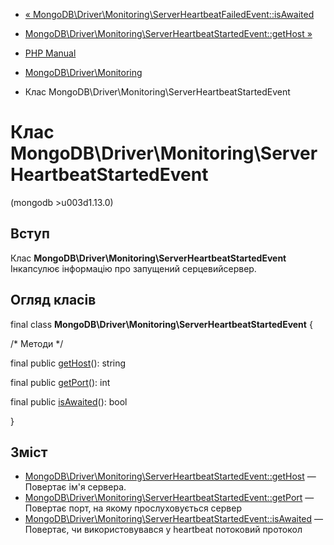 - [« MongoDB\Driver\Monitoring\ServerHeartbeatFailedEvent::isAwaited](mongodb-driver-monitoring-serverheartbeatfailedevent.isawaited.md)
- [MongoDB\Driver\Monitoring\ServerHeartbeatStartedEvent::getHost »](mongodb-driver-monitoring-serverheartbeatstartedevent.gethost.md)

- [PHP Manual](index.md)
- [MongoDB\Driver\Monitoring](mongodb.monitoring.md)
- Клас MongoDB\Driver\Monitoring\ServerHeartbeatStartedEvent

# Клас MongoDB\Driver\Monitoring\ServerHeartbeatStartedEvent

(mongodb \>u003d1.13.0)

## Вступ

Клас **MongoDB\Driver\Monitoring\ServerHeartbeatStartedEvent**
Інкапсулює інформацію про запущений серцевийсервер.

## Огляд класів

final class **MongoDB\Driver\Monitoring\ServerHeartbeatStartedEvent** {

/\* Методи \*/

final public
[getHost](mongodb-driver-monitoring-serverheartbeatstartedevent.gethost.md)():
string

final public
[getPort](mongodb-driver-monitoring-serverheartbeatstartedevent.getport.md)():
int

final public
[isAwaited](mongodb-driver-monitoring-serverheartbeatstartedevent.isawaited.md)():
bool

}

## Зміст

- [MongoDB\Driver\Monitoring\ServerHeartbeatStartedEvent::getHost](mongodb-driver-monitoring-serverheartbeatstartedevent.gethost.md)
— Повертає ім'я сервера.
- [MongoDB\Driver\Monitoring\ServerHeartbeatStartedEvent::getPort](mongodb-driver-monitoring-serverheartbeatstartedevent.getport.md)
— Повертає порт, на якому прослуховується сервер
- [MongoDB\Driver\Monitoring\ServerHeartbeatStartedEvent::isAwaited](mongodb-driver-monitoring-serverheartbeatstartedevent.isawaited.md)
— Повертає, чи використовувався у heartbeat потоковий протокол
